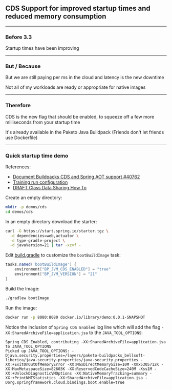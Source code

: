## CDS Support for improved startup times and reduced memory consumption

---

### Before 3.3

Startup times have been improving

---

### But / Because

But we are still paying per ms in the cloud and latency is the new downtime

Not all of my workloads are ready or appropriate for native images

---

### Therefore

CDS is the new flag that should be enabled, to squeeze off a few more milliseconds from your startup time

It's already available in the Paketo Java Buildpack
(Friends don't let friends use Dockerfile)

---

### Quick startup time demo

References:
- [Document Buildpacks CDS and Spring AOT support #40762](https://github.com/spring-projects/spring-boot/issues/40762)
- [Training run configuration](https://github.com/spring-projects/spring-lifecycle-smoke-tests/blob/main/README.adoc#training-run-configuration)
- [DRAFT Class Data Sharing How To](https://docs.spring.io/spring-boot/3.3-SNAPSHOT/how-to/class-data-sharing.html)


Create an empty directory:

```bash
mkdir -p demos/cds
cd demos/cds
```

In an empty directory download the starter:

```bash
curl -G https://start.spring.io/starter.tgz \
  -d dependencies=web,actuator \
  -d type-gradle-project \
  -d javaVersion=21 | tar -xzvf -
```


Edit [build.gradle](../../demos/cds/build.gradle) to customize the `bootBuildImage` task:

```groovy
tasks.named('bootBuildImage') {
	environment["BP_JVM_CDS_ENABLED"] = "true"
	environment["BP_JVM_VERSION"] = "21"
}
```

Build the Image:

```bash
./gradlew bootImage
```

Run the image:

```bash
docker run -p 8080:8080 docker.io/library/demo:0.0.1-SNAPSHOT
```

Notice the inclusion of `Spring CDS Enabled` log line which will add the flag `-XX:SharedArchiveFile=application.jsa` to the `JAVA_TOOL_OPTIONS`:

```logs
Spring CDS Enabled, contributing -XX:SharedArchiveFile=application.jsa to JAVA_TOOL_OPTIONS
Picked up JAVA_TOOL_OPTIONS: -Djava.security.properties=/layers/paketo-buildpacks_bellsoft-liberica/java-security-properties/java-security.properties -XX:+ExitOnOutOfMemoryError -XX:MaxDirectMemorySize=10M -Xmx5305712K -XX:MaxMetaspaceSize=82603K -XX:ReservedCodeCacheSize=240M -Xss1M -XX:+UnlockDiagnosticVMOptions -XX:NativeMemoryTracking=summary -XX:+PrintNMTStatistics -XX:SharedArchiveFile=application.jsa -Dorg.springframework.cloud.bindings.boot.enable=true
```